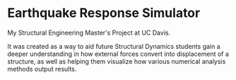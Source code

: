 # Earthquake Response Simulator

My Structural Engineering Master's Project at UC Davis.

It was created as a way to aid future Structural Dynamics students gain a deeper understanding in how external forces convert into displacement of a structure, as well as helping them visualize how various numerical analysis methods output results.  
